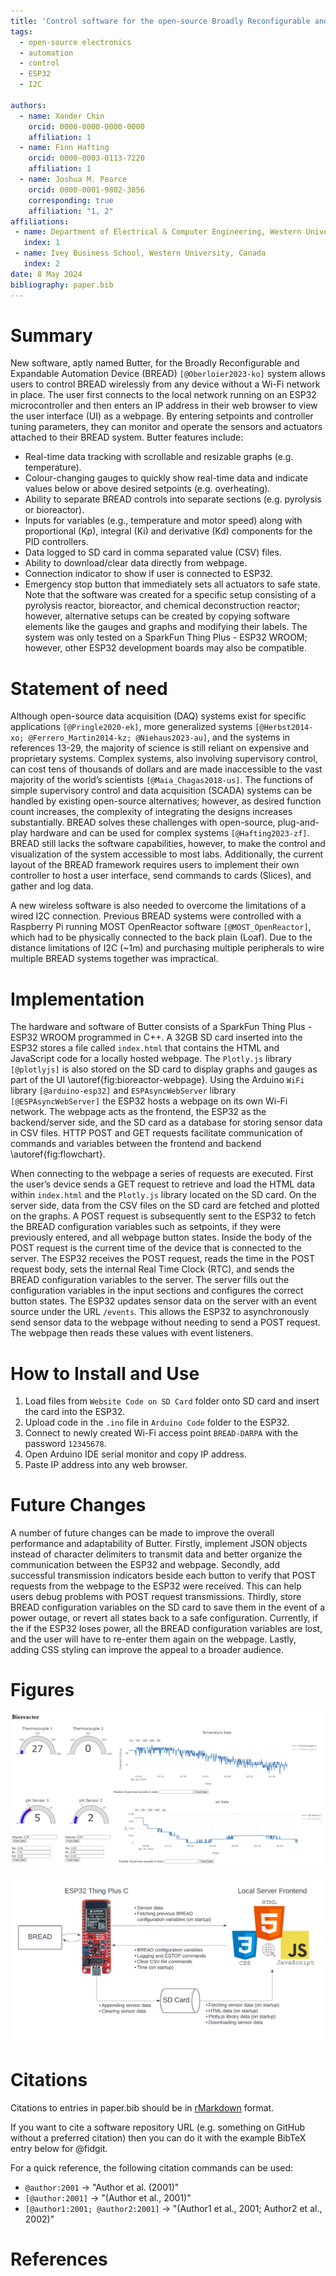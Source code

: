```yaml
---
title: 'Control software for the open-source Broadly Reconfigurable and Expandable Automation Device (BREAD) System'
tags:
  - open-source electronics
  - automation
  - control
  - ESP32
  - I2C

authors:
  - name: Xander Chin
    orcid: 0000-0000-0000-0000
    affiliation: 1
  - name: Finn Hafting
    orcid: 0000-0003-0113-7220
    affiliation: 1
  - name: Joshua M. Pearce
    orcid: 0000-0001-9802-3056
    corresponding: true
    affiliation: "1, 2" 
affiliations:
 - name: Department of Electrical & Computer Engineering, Western University, Canada
   index: 1
 - name: Ivey Business School, Western University, Canada
   index: 2
date: 8 May 2024
bibliography: paper.bib
---
```


# Summary

New software, aptly named Butter, for the Broadly Reconfigurable and Expandable Automation Device (BREAD) `[@Oberloier2023-ko]` system  allows users to control BREAD wirelessly from any device without a Wi-Fi network in place. The user first connects to the local network running on an ESP32 microcontroller and then enters an IP address in their web browser to view the user interface (UI) as a webpage. By entering setpoints and controller tuning parameters, they can monitor and operate the sensors and actuators attached to their BREAD system. Butter features include:
- Real-time data tracking with scrollable and resizable graphs (e.g. temperature).
- Colour-changing gauges to quickly show real-time data and indicate values below or above desired setpoints (e.g. overheating).
- Ability to separate BREAD controls into separate sections (e.g. pyrolysis or bioreactor).
- Inputs for variables (e.g., temperature and motor speed) along with proportional (Kp),  integral (Ki) and derivative (Kd) components for the PID controllers.
- Data logged to SD card in comma separated value (CSV) files.
- Ability to download/clear data directly from webpage.
- Connection indicator to show if user is connected to ESP32.
- Emergency stop button that immediately sets all actuators to safe state.
Note that the software was created for a specific setup consisting of a pyrolysis reactor, bioreactor, and chemical deconstruction reactor; however, alternative setups can be created by copying software elements like the gauges and graphs and modifying their labels. The system was only tested on a SparkFun Thing Plus - ESP32 WROOM; however, other ESP32 development boards may also be compatible.

# Statement of need

Although open-source data acquisition (DAQ) systems exist for specific applications `[@Pringle2020-ek]`, more generalized systems `[@Herbst2014-xo; @Ferrero_Martin2014-kz; @Niehaus2023-au]`, and the systems in references 13-29, the majority of science is still reliant on expensive and proprietary systems. Complex systems, also involving supervisory control, can cost tens of thousands of dollars and are made inaccessible to the vast majority of the world’s scientists `[@Maia_Chagas2018-us]`. The functions of simple supervisory control and data acquisition (SCADA) systems can be handled by existing open-source alternatives; however, as desired function count increases, the complexity of integrating the designs increases substantially. BREAD solves these challenges with open-source, plug-and-play hardware and can be used for complex systems `[@Hafting2023-zf]`. BREAD still lacks the software capabilities, however, to make the control and visualization of the system accessible to most labs. Additionally, the current layout of the BREAD framework requires users to implement their own controller to host a user interface, send commands to cards (Slices), and gather and log data.

A new wireless software is also needed to overcome the limitations of a wired I2C connection. Previous BREAD systems were controlled with a Raspberry Pi running MOST OpenReactor software `[@MOST_OpenReactor]`, which had to be physically connected to the back plain (Loaf). Due to the distance limitations of I2C (~1m) and purchasing multiple peripherals to wire multiple BREAD systems together was impractical. 

# Implementation

The hardware and software of Butter consists of a SparkFun Thing Plus - ESP32 WROOM programmed in C++. A 32GB SD card inserted into the ESP32 stores a file called `index.html` that contains the HTML and JavaScript code for a locally hosted webpage. The `Plotly.js` library `[@plotlyjs]` is also stored on the SD card to display graphs and gauges as part of the UI \autoref{fig:bioreactor-webpage}. Using the Arduino `WiFi` library `[@arduino-esp32]` and `ESPAsyncWebServer` library `[@ESPAsyncWebServer]` the ESP32 hosts a webpage on its own Wi-Fi network. The webpage acts as the frontend, the ESP32 as the backend/server side, and the SD card as a database for storing sensor data in CSV files. HTTP POST and GET requests facilitate communication of commands and variables between the frontend and backend \autoref{fig:flowchart}. 

When connecting to the webpage a series of requests are executed. First the user’s device sends a GET request to retrieve and load the HTML data within `index.html` and the `Plotly.js` library located on the SD card. On the server side, data from the CSV files on the SD card are fetched and plotted on the graphs. A POST request is subsequently sent to the ESP32 to fetch the BREAD configuration variables such as setpoints, if they were previously entered, and all webpage button states. Inside the body of the POST request is the current time of the device that is connected to the server. The ESP32 receives the POST request, reads the time in the POST request body, sets the internal Real Time Clock (RTC), and sends the BREAD configuration variables to the server. The server fills out the configuration variables in the input sections and configures the correct button states. The ESP32 updates sensor data on the server with an event source under the URL `/events`. This allows the ESP32 to asynchronously send sensor data to the webpage without needing to send a POST request. The webpage then reads these values with event listeners.

# How to Install and Use

1.  Load files from `Website Code on SD Card` folder onto SD card and insert the card into the ESP32.
2.  Upload code in the `.ino` file in `Arduino Code` folder to the ESP32.
3.	Connect to newly created Wi-Fi access point `BREAD-DARPA` with the password `12345678`.
4.	Open Arduino IDE serial monitor and copy IP address.
5.	Paste IP address into any web browser.

# Future Changes

A number of future changes can be made to improve the overall performance and adaptability of Butter. Firstly, implement JSON objects instead of character delimiters to transmit data and better organize the communication between the ESP32 and webpage. Secondly, add successful transmission indicators beside each button to verify that POST requests from the webpage to the ESP32 were received. This can help users debug problems with POST request transmissions. Thirdly, store BREAD configuration variables on the SD card to save them in the event of a power outage, or revert all states back to a safe configuration. Currently, if the if the ESP32 loses power, all the BREAD configuration variables are lost, and the user will have to re-enter them again on the webpage. Lastly, adding  CSS styling can improve the appeal to a broader audience. 

# Figures

![Open-source bioreactor webpage section screenshot.\label{fig:bioreactor-webpage}](bioreactor-webpage.png)

![Flowchart of communication between the ESP32 and the locally hosted server.\label{fig:flowchart}](flowchart.png)

# Citations

Citations to entries in paper.bib should be in
[rMarkdown](http://rmarkdown.rstudio.com/authoring_bibliographies_and_citations.html)
format.

If you want to cite a software repository URL (e.g. something on GitHub without a preferred
citation) then you can do it with the example BibTeX entry below for @fidgit.

For a quick reference, the following citation commands can be used:
- `@author:2001`  ->  "Author et al. (2001)"
- `[@author:2001]` -> "(Author et al., 2001)"
- `[@author1:2001; @author2:2001]` -> "(Author1 et al., 2001; Author2 et al., 2002)"

# References